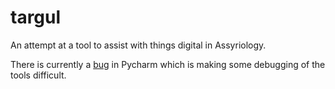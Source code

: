 # targul
An attempt at a tool to assist with things digital in Assyriology.

There is currently a [bug](https://youtrack.jetbrains.com/issue/PY-22819) in Pycharm which is making some debugging of the tools difficult.
